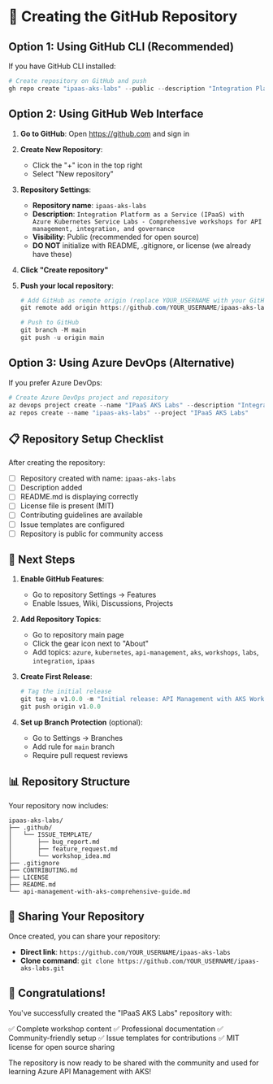 # 🚀 Creating the GitHub Repository

## Option 1: Using GitHub CLI (Recommended)

If you have GitHub CLI installed:

```powershell
# Create repository on GitHub and push
gh repo create "ipaas-aks-labs" --public --description "Integration Platform as a Service (IPaaS) with Azure Kubernetes Service Labs - Comprehensive workshops for API management, integration, and governance" --push --source=.
```

## Option 2: Using GitHub Web Interface

1. **Go to GitHub**: Open https://github.com and sign in
2. **Create New Repository**:
   - Click the "+" icon in the top right
   - Select "New repository"
3. **Repository Settings**:
   - **Repository name**: `ipaas-aks-labs`
   - **Description**: `Integration Platform as a Service (IPaaS) with Azure Kubernetes Service Labs - Comprehensive workshops for API management, integration, and governance`
   - **Visibility**: Public (recommended for open source)
   - **DO NOT** initialize with README, .gitignore, or license (we already have these)
4. **Click "Create repository"**

5. **Push your local repository**:
   ```powershell
   # Add GitHub as remote origin (replace YOUR_USERNAME with your GitHub username)
   git remote add origin https://github.com/YOUR_USERNAME/ipaas-aks-labs.git
   
   # Push to GitHub
   git branch -M main
   git push -u origin main
   ```

## Option 3: Using Azure DevOps (Alternative)

If you prefer Azure DevOps:

```powershell
# Create Azure DevOps project and repository
az devops project create --name "IPaaS AKS Labs" --description "Integration Platform as a Service workshops"
az repos create --name "ipaas-aks-labs" --project "IPaaS AKS Labs"
```

## 📋 Repository Setup Checklist

After creating the repository:

- [ ] Repository created with name: `ipaas-aks-labs`
- [ ] Description added
- [ ] README.md is displaying correctly
- [ ] License file is present (MIT)
- [ ] Contributing guidelines are available
- [ ] Issue templates are configured
- [ ] Repository is public for community access

## 🎯 Next Steps

1. **Enable GitHub Features**:
   - Go to repository Settings → Features
   - Enable Issues, Wiki, Discussions, Projects

2. **Add Repository Topics**:
   - Go to repository main page
   - Click the gear icon next to "About"
   - Add topics: `azure`, `kubernetes`, `api-management`, `aks`, `workshops`, `labs`, `integration`, `ipaas`

3. **Create First Release**:
   ```powershell
   # Tag the initial release
   git tag -a v1.0.0 -m "Initial release: API Management with AKS Workshop"
   git push origin v1.0.0
   ```

4. **Set up Branch Protection** (optional):
   - Go to Settings → Branches
   - Add rule for `main` branch
   - Require pull request reviews

## 📊 Repository Structure

Your repository now includes:

```
ipaas-aks-labs/
├── .github/
│   └── ISSUE_TEMPLATE/
│       ├── bug_report.md
│       ├── feature_request.md
│       └── workshop_idea.md
├── .gitignore
├── CONTRIBUTING.md
├── LICENSE
├── README.md
└── api-management-with-aks-comprehensive-guide.md
```

## 🔗 Sharing Your Repository

Once created, you can share your repository:

- **Direct link**: `https://github.com/YOUR_USERNAME/ipaas-aks-labs`
- **Clone command**: `git clone https://github.com/YOUR_USERNAME/ipaas-aks-labs.git`

## 🎉 Congratulations!

You've successfully created the "IPaaS AKS Labs" repository with:

✅ Complete workshop content
✅ Professional documentation
✅ Community-friendly setup
✅ Issue templates for contributions
✅ MIT license for open source sharing

The repository is now ready to be shared with the community and used for learning Azure API Management with AKS!
